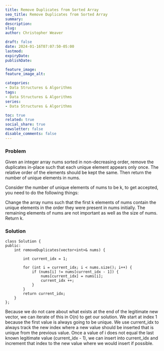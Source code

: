 ```yaml
---
title: Remove Duplicates from Sorted Array
seo_title: Remove Duplicates from Sorted Array
summary: 
description: 
slug: 
author: Christopher Weaver

draft: false
date: 2024-01-16T07:07:50-05:00
lastmod: 
expiryDate: 
publishDate: 

feature_image: 
feature_image_alt: 

categories:
- Data Structures & Algorithms
tags:
- Data Structures & Algorithms
series:
- Data Structures & Algorithms

toc: true
related: true
social_share: true
newsletter: false
disable_comments: false
---
```


### Problem 
Given an integer array nums sorted in non-decreasing order, remove the duplicates in-place such that each unique element appears only once. The relative order of the elements should be kept the same. Then return the number of unique elements in nums.

Consider the number of unique elements of nums to be k, to get accepted, you need to do the following things:

Change the array nums such that the first k elements of nums contain the unique elements in the order they were present in nums initially. The remaining elements of nums are not important as well as the size of nums.
Return k.

### Solution

```
class Solution {
public:
    int removeDuplicates(vector<int>& nums) {

        int current_idx = 1;
        
        for (int i = current_idx; i < nums.size(); i++) {
            if (nums[i] != nums[current_idx - 1]) {
                nums[current_idx] = nums[i];
                current_idx ++;
            }
        }
        return current_idx;
    }
};
```
Because we do not care about what exists at the end of the legitimate new vector, we can iterate of this in O(n) to get our solution. We start at index 1 because the first value is always going to be unique. We use current_idx to always track the new index where a new value should be inserted that is unique from the previous value. Once a value of i does not equal the last known legitimate value (current_idx - 1), we can insert into current_idx and increment that index to the new value where we would insert if possible. 
